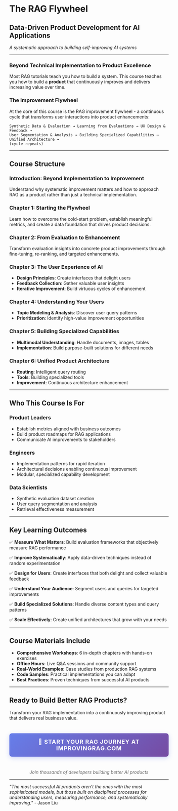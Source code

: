# The RAG Flywheel
## Data-Driven Product Development for AI Applications

_A systematic approach to building self-improving AI systems_

---

### Beyond Technical Implementation to Product Excellence

Most RAG tutorials teach you how to build a system. This course teaches you how to build a **product** that continuously improves and delivers increasing value over time.

### The Improvement Flywheel

At the core of this course is the RAG improvement flywheel - a continuous cycle that transforms user interactions into product enhancements:

```
Synthetic Data & Evaluation → Learning from Evaluations → UX Design & Feedback → 
User Segmentation & Analysis → Building Specialized Capabilities → Unified Architecture → 
(cycle repeats)
```

---

## Course Structure

### **Introduction: Beyond Implementation to Improvement**
Understand why systematic improvement matters and how to approach RAG as a product rather than just a technical implementation.

### **Chapter 1: Starting the Flywheel**
Learn how to overcome the cold-start problem, establish meaningful metrics, and create a data foundation that drives product decisions.

### **Chapter 2: From Evaluation to Enhancement**
Transform evaluation insights into concrete product improvements through fine-tuning, re-ranking, and targeted enhancements.

### **Chapter 3: The User Experience of AI**
- **Design Principles**: Create interfaces that delight users
- **Feedback Collection**: Gather valuable user insights
- **Iterative Improvement**: Build virtuous cycles of enhancement

### **Chapter 4: Understanding Your Users**
- **Topic Modeling & Analysis**: Discover user query patterns
- **Prioritization**: Identify high-value improvement opportunities

### **Chapter 5: Building Specialized Capabilities**
- **Multimodal Understanding**: Handle documents, images, tables
- **Implementation**: Build purpose-built solutions for different needs

### **Chapter 6: Unified Product Architecture**
- **Routing**: Intelligent query routing
- **Tools**: Building specialized tools
- **Improvement**: Continuous architecture enhancement

---

## Who This Course Is For

### **Product Leaders**
- Establish metrics aligned with business outcomes
- Build product roadmaps for RAG applications
- Communicate AI improvements to stakeholders

### **Engineers**
- Implementation patterns for rapid iteration
- Architectural decisions enabling continuous improvement
- Modular, specialized capability development

### **Data Scientists**
- Synthetic evaluation dataset creation
- User query segmentation and analysis
- Retrieval effectiveness measurement

---

## Key Learning Outcomes

✅ **Measure What Matters**: Build evaluation frameworks that objectively measure RAG performance

✅ **Improve Systematically**: Apply data-driven techniques instead of random experimentation

✅ **Design for Users**: Create interfaces that both delight and collect valuable feedback

✅ **Understand Your Audience**: Segment users and queries for targeted improvements

✅ **Build Specialized Solutions**: Handle diverse content types and query patterns

✅ **Scale Effectively**: Create unified architectures that grow with your needs

---

## Course Materials Include

- **Comprehensive Workshops**: 6 in-depth chapters with hands-on exercises
- **Office Hours**: Live Q&A sessions and community support
- **Real-World Examples**: Case studies from production RAG systems
- **Code Samples**: Practical implementations you can adapt
- **Best Practices**: Proven techniques from successful AI products

---

## Ready to Build Better RAG Products?

Transform your RAG implementation into a continuously improving product that delivers real business value.

<div style="text-align: center; margin: 40px 0;">
  <a href="https://improvingrag.com" style="
    display: inline-block;
    background: linear-gradient(135deg, #667eea 0%, #764ba2 100%);
    color: white;
    padding: 16px 32px;
    text-decoration: none;
    border-radius: 8px;
    font-size: 18px;
    font-weight: bold;
    box-shadow: 0 4px 15px rgba(102, 126, 234, 0.3);
    transition: all 0.3s ease;
    text-transform: uppercase;
    letter-spacing: 1px;
  ">
    🚀 Start Your RAG Journey at improvingrag.com
  </a>
</div>

<div style="text-align: center; margin-top: 20px; color: #666; font-style: italic;">
  Join thousands of developers building better AI products
</div>

---

_"The most successful AI products aren't the ones with the most sophisticated models, but those built on disciplined processes for understanding users, measuring performance, and systematically improving."_ - Jason Liu 